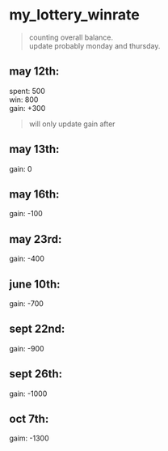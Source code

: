 # my_lottery_winrate
> counting overall balance.  
> update probably monday and thursday.  


## may 12th:
spent: 500  
win: 800  
gain: +300
> will only update gain after

## may 13th:
gain: 0

## may 16th:
gain: -100

## may 23rd:
gain: -400

## june 10th:
gain: -700

## sept 22nd:
gain: -900

## sept 26th:
gain: -1000

## oct 7th:
gaim: -1300
